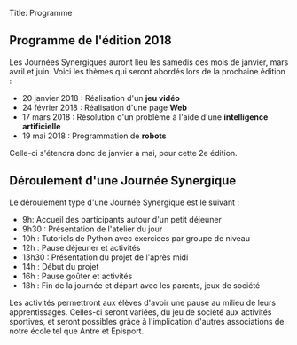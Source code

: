Title: Programme

## Programme de **l'édition 2018**

Les Journées Synergiques auront lieu les samedis des mois de janvier, mars
avril et juin. Voici les thèmes qui seront abordés lors de la prochaine
édition :

*  20 janvier 2018 : Réalisation d'un **jeu vidéo**
*  24 février 2018 : Réalisation d'une page **Web**
*  17 mars 2018 : Résolution d'un problème à l'aide d'une **intelligence
artificielle** 
*  19 mai 2018 : Programmation de **robots**

Celle-ci s'étendra donc de janvier à mai, pour cette 2e édition.

## Déroulement d'une Journée Synergique

Le déroulement type d'une Journée Synergique est le suivant :

* 9h: Accueil des participants autour d'un petit déjeuner
* 9h30 : Présentation de l'atelier du jour
* 10h : Tutoriels de Python avec exercices par groupe de niveau
* 12h : Pause déjeuner et activités
* 13h30 : Présentation du projet de l'après midi
* 14h : Début du projet
* 16h : Pause goûter et activités
* 18h : Fin de la journée et départ avec les parents, jeux de société

Les activités permettront aux élèves d'avoir une pause au milieu de leurs
apprentissages. Celles-ci seront variées, du jeu de société aux activités
sportives, et seront possibles grâce à l'implication d'autres associations de notre école tel que Antre et Episport.

